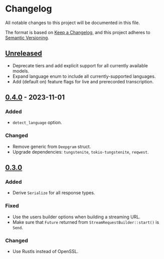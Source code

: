 # Changelog
All notable changes to this project will be documented in this file.

The format is based on [Keep a Changelog](https://keepachangelog.com/en/1.0.0/),
and this project adheres to [Semantic Versioning](https://semver.org/spec/v2.0.0.html).

## [Unreleased]
- Deprecate tiers and add explicit support for all currently available models.
- Expand language enum to include all currently-supported languages.
- Add (default on) feature flags for live and prerecorded transcription.

## [0.4.0] - 2023-11-01

### Added
- `detect_language` option.

### Changed
- Remove generic from `Deepgram` struct.
- Upgrade dependencies: `tungstenite`, `tokio-tungstenite`, `reqwest`.

## [0.3.0]

### Added
- Derive `Serialize` for all response types.

### Fixed
- Use the users builder options when building a streaming URL.
- Make sure that `Future` returned from `StreamRequestBuilder::start()` is `Send`.

### Changed
- Use Rustls instead of OpenSSL.

[Unreleased]: https://github.com/deepgram-devs/deepgram-rust-sdk/compare/0.4.0...HEAD
[0.4.0]: https://github.com/deepgram-devs/deepgram-rust-sdk/compare/0.3.0...0.4.0
[0.3.0]: https://github.com/deepgram-devs/deepgram-rust-sdk/compare/0.2.1...0.3.0
